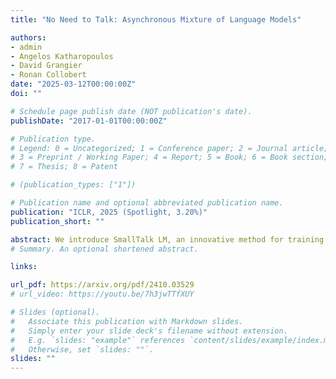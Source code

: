 ```yaml
---
title: "No Need to Talk: Asynchronous Mixture of Language Models"

authors:
- admin
- Angelos Katharopoulos
- David Grangier
- Ronan Collobert
date: "2025-03-12T00:00:00Z"
doi: ""

# Schedule page publish date (NOT publication's date).
publishDate: "2017-01-01T00:00:00Z"

# Publication type.
# Legend: 0 = Uncategorized; 1 = Conference paper; 2 = Journal article;
# 3 = Preprint / Working Paper; 4 = Report; 5 = Book; 6 = Book section;
# 7 = Thesis; 8 = Patent

# (publication_types: ["1"])

# Publication name and optional abbreviated publication name.
publication: "ICLR, 2025 (Spotlight, 3.20%)"
publication_short: ""

abstract: We introduce SmallTalk LM, an innovative method for training a mixture of language models in an almost asynchronous manner. Each model of the mixture specializes in distinct parts of the data distribution, without the need of high-bandwidth communication between the nodes training each model. At inference, a lightweight router directs a given sequence to a single expert, according to a short prefix. This inference scheme naturally uses a fraction of the parameters from the overall mixture model. Our experiments on language modeling demonstrate that SmallTalk LM achieves significantly lower perplexity than dense model baselines for the same total training FLOPs and an almost identical inference cost. Finally, in our downstream evaluations we outperform the dense baseline on 75% of the tasks.
# Summary. An optional shortened abstract.

links:

url_pdf: https://arxiv.org/pdf/2410.03529
# url_video: https://youtu.be/7h3jwTTfXUY

# Slides (optional).
#   Associate this publication with Markdown slides.
#   Simply enter your slide deck's filename without extension.
#   E.g. `slides: "example"` references `content/slides/example/index.md`.
#   Otherwise, set `slides: ""`.
slides: ""
---
```


